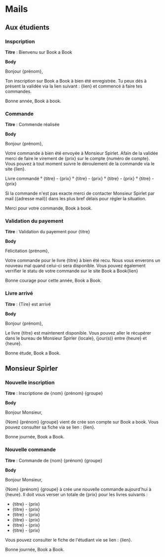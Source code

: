 # Mails 

## Aux étudients 

### Inspcription 

__Titre__ : Bienvenu sur Book a Book 

__Body__ 

Bonjour {prénom}, 

Ton inscription sur Book a Book à bien été enregistrée. Tu peux dés à présent la validée via la lien suivant : {lien} et commencé à faire tes commandes. 

Bonne année, 
Book à book. 





### Commande

__Titre__ : Commende réalisée 

__Body__ 

Bonjour {prénom}, 

Votre commande à bien été envoyée à Monsieur Spirlet. Afain de la validée merci de faire le virement de {prix} sur le compte {numéro de compte}. Vous pouvez à tout moment suivre le déroulement de la commande via le site {lien}. 

Livre commandé 
° {titre} - {prix}
° {titre} - {prix}
° {titre} - {prix}
° {titre} - {prix}

Si la commande n'est pas exacte merci de contacter Monsieur Spirlet par mail ({adresse mail}) dans les plus bref délais pour régler la situation. 

Merci pour votre commande, 
Book à book. 




### Validation du payement

__Titre__ : Validation du payement pour {titre}

__Body__ 

Félicitation {prénom}, 

Votre commande pour le livre {titre} à bien été recu. Nous vous enverons un nouveau mal quand celui-ci sera disponible. Vous pouvez également verrifier le statu de votre commande sur le site Book a Book{lien}

Bonne courage pour cette année, 
Book a Book.




### Livre arrivé 

__Titre__ : {Tire} est arrivé

__Body__ 

Bonjour {prénom}, 

Le livre {titre} est maintenent disponible. Vous pouvez aller le récupérer dans le bureau de Monsieur Spirler {locale}, {jour(s)} entre {heure} et {heure}. 

Bonne étude, 
Book a Book.










## Monsieur Spirler 


### Nouvelle inscription

__Titre__ : Inscriptione de {nom} {prénom} {groupe}

__Body__ 

Bonjour Monsieur, 

{Nom} {prénom} {groupe} vient de crée son compte sur Book a book. Vous pouvez consulter sa fiche via se lien : {lien}.

Bonne journée, 
Book a Book.


### Nouvelle commande

__Titre__ : Commande de {nom} {prénom} {groupe}

__Body__ 

Bonjour Monsieur, 

{Nom} {prénom} {groupe} à crée une nouvelle commande aujourd'hui à {heure}. Il doit vous verser un totale de {prix} pour les livres suivants : 
- {titre} - {prix}
- {titre} - {prix}
- {titre} - {prix}
- {titre} - {prix}
- {titre} - {prix}
- {titre} - {prix}

Vous pouvez consulter le fiche de l'étudiant vie se lien : {lien}.

Bonne journée, 
Book a Book.